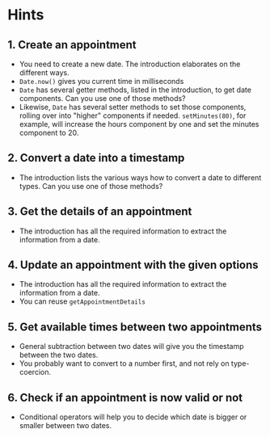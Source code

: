 # Hints

## 1. Create an appointment

- You need to create a new date. The introduction elaborates on the different ways.
- `Date.now()` gives you current time in milliseconds
- `Date` has several getter methods, listed in the introduction, to get date components.  Can you use one of those methods?
- Likewise, `Date` has several setter methods to set those components, rolling over into "higher" components if needed. `setMinutes(80)`, for example, will increase the hours component by one and set the minutes component to 20.

## 2. Convert a date into a timestamp

- The introduction lists the various ways how to convert a date to different types. Can you use one of those methods?

## 3. Get the details of an appointment

- The introduction has all the required information to extract the information from a date.

## 4. Update an appointment with the given options

- The introduction has all the required information to extract the information from a date.
- You can reuse `getAppointmentDetails`

## 5. Get available times between two appointments

- General subtraction between two dates will give you the timestamp between the two dates.
- You probably want to convert to a number first, and not rely on type-coercion.

## 6. Check if an appointment is now valid or not

- Conditional operators will help you to decide which date is bigger or smaller between two dates.
